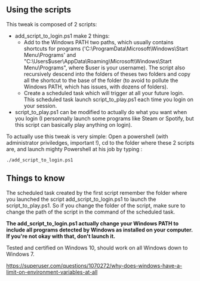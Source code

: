 
## Using the scripts

This tweak is composed of 2 scripts:
- add_script_to_login.ps1 make 2 things:
	* Add to the Windows PATH two paths, which usually contains shortcuts for programs ('C:\ProgramData\Microsoft\Windows\Start Menu\Programs' and "C:\Users\$user\AppData\Roaming\Microsoft\Windows\Start Menu\Programs", where $user is your username). The script also recursively descend into the folders of theses two folders and copy all the shortcut to the base of the folder (to avoid to pollute the Windows PATH, which has issues, with dozens of folders).
	* Create a scheduled task which will trigger at all your future login. This scheduled task launch script_to_play.ps1 each time you login on your session.
- script_to_play.ps1 can be modified to actually do what you want when you login (I personnally launch some programs like Steam or Spotify, but this script can basically play anything on login).

To actually use this tweak is very simple: Open a powershell (with administrator priviledges, important !), cd to the folder where these 2 scripts are, and launch mighty Powershell at his job by typing :
```
./add_script_to_login.ps1
```

## Things to know

The scheduled task created by the first script remember the folder where you launched the script add_script_to_login.ps1 to launch the script_to_play.ps1. So if you change the folder of the script, make sure to change the path of the script in the command of the scheduled task.

**The add_script_to_login.ps1 actually change your Windows PATH to include all programs detected by Windows as installed on your computer. If you're not okay with that, don't launch it.**

Tested and certified on Windows 10, should work on all Windows down to Windows 7.

https://superuser.com/questions/1070272/why-does-windows-have-a-limit-on-environment-variables-at-all